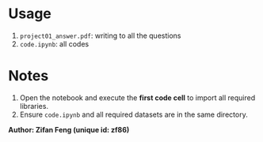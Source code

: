 # Usage  
1. `project01_answer.pdf`: writing to all the questions  
2. `code.ipynb`: all codes

# Notes  
1. Open the notebook and execute the **first code cell** to import all required libraries.  
2. Ensure `code.ipynb` and all required datasets are in the same directory.

**Author: Zifan Feng (unique id: zf86)**
